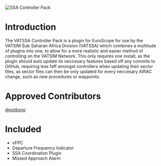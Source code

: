 ![SSA Controller Pack](https://github.com/user-attachments/assets/591b5a44-ae6d-4b28-8ca6-2f5992857c00)

# Introduction 
The VATSSA Controller Pack is a plugin for EuroScope for use by the VATSIM Sub Saharan Africa Division (VATSSA) which combines a multitude of plugins into one, to allow for a more realistic and easier method of controlling on the VATSIM Network.
This only requires one install, as the plugin should auto update its neccesary features based off any commits to GitHub, requiring less faff amongst controllers when updating their sector files, as sector files can then be only updated for every neccesary AIRAC change, such as new procedures or waypoints.

# Approved Contributors

[@notbxno](https://github.com/notbxno)

# Included

- vFPC
- Departure Frequency Indicator
- SSA Coordination Plugin
- Missed Approach Alarm

